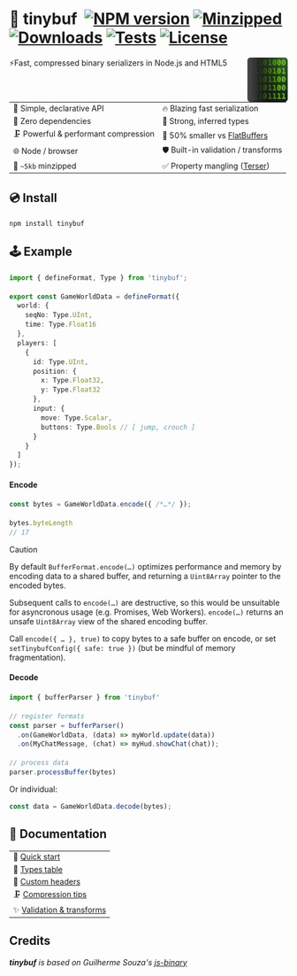 # 🔌 tinybuf &nbsp;[![NPM version](https://img.shields.io/npm/v/tinybuf.svg?style=flat-square)](https://www.npmjs.com/package/tinybuf) [![Minzipped](https://badgen.net/bundlephobia/minzip/tinybuf)](https://bundlephobia.com/package/tinybuf) [![Downloads](https://img.shields.io/npm/dt/tinybuf.svg)](https://www.npmjs.com/package/tinybuf) [![Tests](https://github.com/reececomo/tinybuf/actions/workflows/tests.yml/badge.svg)](https://github.com/reececomo/tinybuf/actions/workflows/tests.yml) [![License](https://badgen.net/npm/license/tinybuf)](https://github.com/reececomo/tinybuf/blob/main/LICENSE)

<img align="right" src="docs/hero.png" alt="tinybuf icon showing binary peeking out from behind a square." height="80">

⚡Fast, compressed binary serializers in Node.js and HTML5

| | |
| --------------------------------- | ---------------------------------------- |
| 🔮 Simple, declarative API | 🔥 Blazing fast serialization |
| 🍃 Zero dependencies | 🙉 Strong, inferred types |
| 🗜️ Powerful & performant compression | 💾 50% smaller vs [FlatBuffers](https://github.com/reececomo/tinybuf/blob/main/docs/comparison.md) |
| 🌐 Node / browser | 🛡️ Built-in validation / transforms |
| 🤏 `~5kb` minzipped | ✅ Property mangling ([Terser](https://terser.org/)) |

## 💿 Install

```
npm install tinybuf
```

## 🕹 Example

```ts
import { defineFormat, Type } from 'tinybuf';

export const GameWorldData = defineFormat({
  world: {
    seqNo: Type.UInt,
    time: Type.Float16
  },
  players: [
    {
      id: Type.UInt,
      position: {
        x: Type.Float32,
        y: Type.Float32
      },
      input: {
        move: Type.Scalar,
        buttons: Type.Bools // [ jump, crouch ]
      }
    }
  ]
});
```

#### Encode

```ts
const bytes = GameWorldData.encode({ /*…*/ });

bytes.byteLength
// 17
```

> [!CAUTION]
> By default `BufferFormat.encode(…)` optimizes performance and memory by
> encoding data to a shared buffer, and returning a `Uint8Array` pointer
> to the encoded bytes.
>
> Subsequent calls to `encode(…)` are destructive, so this would be
> unsuitable for asyncronous usage (e.g. Promises, Web Workers).
> `encode(…)` returns an unsafe `Uint8Array` view of the shared encoding buffer.
>
> Call `encode({ … }, true)` to copy bytes to a safe buffer on encode, or set
> `setTinybufConfig({ safe: true })` (but be mindful of memory fragmentation).

#### Decode

```ts
import { bufferParser } from 'tinybuf'

// register formats
const parser = bufferParser()
  .on(GameWorldData, (data) => myWorld.update(data))
  .on(MyChatMessage, (chat) => myHud.showChat(chat));

// process data
parser.processBuffer(bytes)
```

Or individual:

```ts
const data = GameWorldData.decode(bytes);
```

## 📘 Documentation
|                  |
| ---------------- |
| 🏁  [Quick start](https://github.com/reececomo/tinybuf/blob/main/docs/get_started.md) |
| 🤔  [Types table](https://github.com/reececomo/tinybuf/blob/main/docs/get_started.md#types) |
| 📑  [Custom headers](https://github.com/reececomo/tinybuf/blob/main/docs/format_headers.md) |
| 🗜️  [Compression tips](https://github.com/reececomo/tinybuf/blob/main/docs/compression_tips.md) |
| ✨  [Validation & transforms](https://github.com/reececomo/tinybuf/blob/main/docs/validation_and_transforms.md) |

## Credits

_**tinybuf** is based on Guilherme Souza's [js-binary](https://github.com/sitegui/js-binary)_
